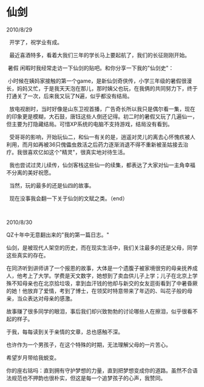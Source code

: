 # 仙剑
2010/8/29

  开学了，祝学业有成。

  最近喜酒特多，看着大我们三年的学长马上要起航了，我们的长征刚刚开始。

 暑假 闲暇时我经常走访一下仙剑的贴吧。和你分享一下我的"仙剑史"：

 小时候在姨妈家接触的第一个game，是新仙剑奇侠传，小学三年级的暑假很漫长，妈妈又忙，于是我天天泡在那儿，那时姨父也玩，在我俩的共同努力下，终于打通关了一次，后来我又玩了N遍，似乎都没有结局。

 
放电视剧时，当时好像是山东卫视首播，广告奇长所以我只是偶尔看一集，现在的印象更是模糊，大石鼓，唐钰这些人倒还记得。初二时的暑假又玩了几遍仙一，但主要为打隐藏结局。可惜XP系统的电脑不支持游戏，结局没有看到。

 
受哥哥的影响，开始玩仙二，和仙一有关的是，逍遥对灵儿的离去心怀愧疚被人利用，而月如再被36只傀儡虫救活之后药力逐渐消退不得不重新被圣姑接去治疗。我很喜欢亿如这个"精灵"，很真实地对待生活。

 
我也尝试过灵儿续传，仙剑客栈这些仙一的续集，都表达了大家对仙一主角幸福不分离的美好祝愿。

  当然，玩的最多的还是仙四的故事。

  现在没事我会翻一下关于仙剑的文赋之类。（end）



 

2010/8/30

QZ十年中无意翻出来的"我的第一篇日志。"

仙剑，是被现代人架空的历史，而在现实生活中，我们关注最多的还是父母，同学这些真实的存在。

在同济听到讲师讲了一个报恩的故事，大体是一个遗腹子被家境很穷的母亲抚养成人，他考上了大学。学费是天文数字，她想到了卖血供儿子上学；儿子在北京上学殊不知母亲也在北京拾垃圾，拿到血汗钱的他却与新交的女友逛街看到了中暑昏厥的她！他放弃了爱情，考到了博士，在领奖时特意带来了年迈的、叫花子般的母亲，当众表达对母亲的感激。

故事赚了很多同学的眼泪，事后我们却兴致勃勃的讨论哪些人在擦泪，似乎很看不起的样子。

于我，每每读到关于亲情的文章，总也感触不深。

也许作为一个男孩子，在这个特殊的时期，无法理解父母的一片苦心。

希望岁月带给我蜕变。

你的座右铭吗：直到拥有守护梦想的力量，直到把梦想变成你的道路。虽然不合语法规范也不押韵也很朴实，但这是每一个追梦孩子的心声，我赞同。

